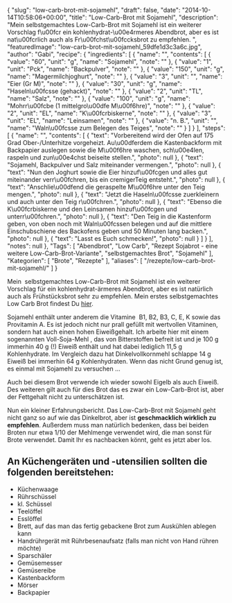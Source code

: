 {
    "slug": "low-carb-brot-mit-sojamehl",
    "draft": false,
    "date": "2014-10-14T10:58:06+00:00",
    "title": "Low-Carb-Brot mit Sojamehl",
    "description": "Mein  selbstgemachtes Low-Carb-Brot mit Sojamehl ist ein weiterer Vorschlag f\u00fcr ein kohlenhydrat-\u00e4rmeres Abendbrot, aber es ist nat\u00fcrlich auch als Fr\u00fchst\u00fccksbrot zu empfehlen. ",
    "featuredImage": "low-carb-brot-mit-sojamehl_59dfe1d3c3a6c.jpg",
    "author": "Gabi",
    "recipe": {
        "ingredients": [
            {
                "name": "",
                "contents": [
                    {
                        "value": "60",
                        "unit": "g",
                        "name": "Sojamehl",
                        "note": ""
                    },
                    {
                        "value": "1",
                        "unit": "Pck",
                        "name": "Backpulver",
                        "note": ""
                    },
                    {
                        "value": "150",
                        "unit": "g",
                        "name": "Magermilchjoghurt",
                        "note": ""
                    },
                    {
                        "value": "3",
                        "unit": "",
                        "name": "Eier (Gr M)",
                        "note": ""
                    },
                    {
                        "value": "30",
                        "unit": "g",
                        "name": "Haseln\u00fcsse (gehackt)",
                        "note": ""
                    },
                    {
                        "value": "2",
                        "unit": "TL",
                        "name": "Salz",
                        "note": ""
                    },
                    {
                        "value": "100",
                        "unit": "g",
                        "name": "Mohrr\u00fcbe (1 mittelgro\u00dfe M\u00f6hre)",
                        "note": ""
                    },
                    {
                        "value": "2",
                        "unit": "EL",
                        "name": "K\u00fcrbiskerne",
                        "note": ""
                    },
                    {
                        "value": "3",
                        "unit": "EL",
                        "name": "Leinsamen",
                        "note": ""
                    },
                    {
                        "value": "n. B.",
                        "unit": "",
                        "name": "Waln\u00fcsse zum Belegen des Teiges",
                        "note": ""
                    }
                ]
            }
        ],
        "steps": [
            {
                "name": "",
                "contents": [
                    {
                        "text": "Vorbereitend wird der Ofen auf 175 Grad Ober-\/Unterhitze vorgeheizt. Au\u00dferdem die Kastenbackform mit Backpapier auslegen sowie die M\u00f6hre waschen, sch\u00e4len,  raspeln und zun\u00e4chst beiseite stellen.",
                        "photo": null
                    },
                    {
                        "text": "Sojamehl, Backpulver und Salz miteinander vermengen.",
                        "photo": null
                    },
                    {
                        "text": "Nun den Joghurt sowie die Eier hinzuf\u00fcgen und alles gut miteinander verr\u00fchren, bis ein cremigerTeig entsteht.",
                        "photo": null
                    },
                    {
                        "text": "Anschlie\u00dfend die geraspelte M\u00f6hre unter den Teig mengen.",
                        "photo": null
                    },
                    {
                        "text": "Jetzt die Haseln\u00fcsse zuerkleinern und auch unter den Teig r\u00fchren.",
                        "photo": null
                    },
                    {
                        "text": "Ebenso die K\u00fcrbiskerne und den Leinsamen hinzuf\u00fcgen und unterr\u00fchren.",
                        "photo": null
                    },
                    {
                        "text": "Den Teig in die Kastenform geben, von oben noch mit Waln\u00fcssen belegen und auf die mittlere Einschubschiene des Backofens geben und 50 Minuten lang backen.",
                        "photo": null
                    },
                    {
                        "text": "Lasst es Euch schmecken!",
                        "photo": null
                    }
                ]
            }
        ],
        "notes": null
    },
    "Tags": [
        "Abendbrot",
        "Low Carb",
        "Rezept Sojabrot - eine weitere Low-Carb-Brot-Variante",
        "selbstgemachtes Brot",
        "Sojamehl"
    ],
    "Kategorien": [
        "Brote",
        "Rezepte"
    ],
    "aliases": [
        "\/rezepte\/low-carb-brot-mit-sojamehl\/"
    ]
}

Mein  selbstgemachtes Low-Carb-Brot mit Sojamehl ist ein weiterer Vorschlag für ein kohlenhydrat-ärmeres Abendbrot, aber es ist natürlich auch als Frühstücksbrot sehr zu empfehlen. Mein erstes selbstgemachtes Low Carb Brot findest Du [hier][1].

Sojamehl enthält unter anderem die Vitamine  B1, B2, B3, C, E, K sowie das Provitamin A. Es ist jedoch nicht nur prall gefüllt mit wertvollen Vitaminen, sondern hat auch einen hohen Eiweißgehalt. Ich arbeite hier mit einem sogenannten Voll-Soja-Mehl , das von Bitterstoffen befreit ist und je 100 g immerhin 40 g (!) Eiweiß enthält und hat dabei lediglich 11,5 g Kohlenhydrate. Im Vergleich dazu hat Dinkelvollkornmehl schlappe 14 g Eiweiß bei immerhin 64 g Kohlenhydraten. Wenn das nicht Grund genug ist, es einmal mit Sojamehl zu versuchen &#8230;

Auch bei diesem Brot verwende ich wieder sowohl Eigelb als auch Eiweiß. Des weiteren gilt auch für dies Brot das es zwar ein Low-Carb-Brot ist, aber der Fettgehalt nicht zu unterschätzen ist.

Nun ein kleiner Erfahrungsbericht. Das Low-Carb-Brot mit Sojamehl geht nicht ganz so auf wie das Dinkelbrot, aber ist **geschmacklich wirklich zu empfehlen**. Außerdem muss man natürlich bedenken, dass bei beiden Broten nur etwa 1/10 der Mehlmenge verwendet wird, die man sonst für Brote verwendet. Damit Ihr es nachbacken könnt, geht es jetzt aber los.

## An Küchengeräten und -utensilien sollten die folgenden bereitstehen:

 * Küchenwaage
 * Rührschüssel
 * kl. Schüssel
 * Teelöffel
 * Esslöffel
 * Brett, auf das man das fertig gebackene Brot zum Auskühlen ablegen kann
 * Handrührgerät mit Rührbesenaufsatz (falls man nicht von Hand rühren möchte)
 * Sparschäler
 * Gemüsemesser
 * Gemüsereibe
 * Kastenbackform
 * Mörser
 * Backpapier

 

 





 [1]: https://kochfokus.de/rezepte/selbstgemachtes-low-carb-brot/